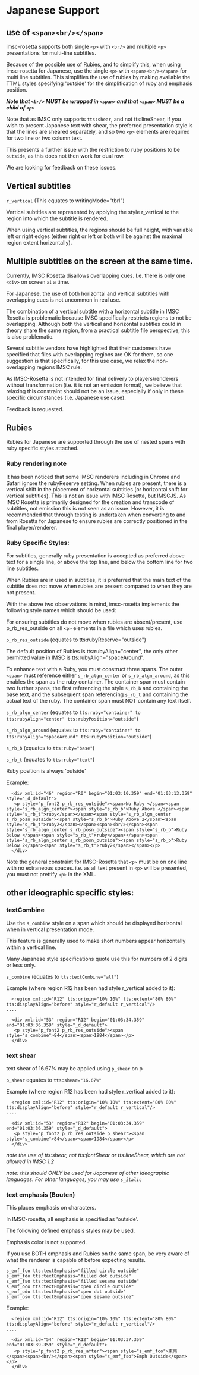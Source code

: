 # Japanese Support

## use of `<span><br/></span>`

imsc-rosetta supports both single `<p>` with `<br/>` and multiple `<p>` presentations for multi-line subtitles.

Because of the possible use of Rubies, and to simplify this, when using imsc-rosetta for Japanese, use the single `<p>` with `<span><br/></span>` for multi line subtitles.  This simplifies the use of rubies by making available the TTML styles specifying 'outside' for the simplification of ruby and emphasis position.

***Note that `<br/>` MUST be wrapped in `<span>` and that `<span>` MUST be a child of `<p>`***

Note that as IMSC only supports `tts:shear`, and not tts:lineShear, if you wish to present Japanese text with shear, the preferred presentation style is that the lines are sheared separately, and so two `<p>` elements are required for two line or two column text.

This presents a further issue with the restriction to ruby positions to be `outside`, as this does not then work for dual row.

We are looking for feedback on these issues.

## Vertical subtitles

`r_vertical` (This equates to writingMode="tbrl")

Vertical subtitles are represented by applying the style r_vertical to the region into which the subtitle is rendered.

When using vertical subtitles, the regions should be full height, with variable left or right edges (either right or left or both will be against the maximal region extent horizontally).

## Multiple subtitles on the screen at the same time.

Currently, IMSC Rosetta disallows overlapping cues.  I.e. there is only one `<div>` on screen at a time.

For Japanese, the use of both horizontal and vertical subtitles with overlapping cues is not uncommon in real use.

The combination of a vertical subtitle with a horizontal subtitle in IMSC Rosetta is problematic because IMSC specifically restricts regions to not be overlapping.  Although both the vertical and horizontal subtitles could in theory share the same region, from a practical subtitle file perspective, this is also problematic.

Several subtitle vendors have highlighted that their customers have specified that files with overlapping regions are OK for them, so one suggestion is that specifically, for this use case, we relax the non-overlapping regions IMSC rule.

As IMSC-Rosetta is not intended for final delivery to players/renderers without transformation (i.e. it is not an emission format), we believe that relaxing this constraint should not be an issue, especially if only in these specific circumstances (i.e. Japanese use case).

Feedback is requested.

## Rubies

Rubies for Japanese are supported through the use of nested spans with ruby specific styles attached.

### Ruby rendering note

It has been noticed that some IMSC renderers including in Chrome and Safari ignore the rubyReserve setting.  When rubies are present, there is a vertical shift in the placement of horizontal subtitles (or horizontal shift for vertical subtitles).  This is not an issue with IMSC Rosetta, but IMSCJS.  As IMSC Rosetta is primarily designed for the creation and transcode of subtitles, not emission this is not seen as an issue.  However, it is recommended that through testing is undertaken when converting to and from Rosetta for Japanese to ensure rubies are correctly positioned in the final player/renderer.

### Ruby Specific Styles:

For subtitles, generally ruby presentation is accepted as preferred above text for a single line, or above the top line, and below the bottom line for two line subtitles.

When Rubies are in used in subtitles, it is preferred that the main text of the subtitle does not move when rubies are present compared to when they are not present.

With the above two observations in mind, imsc-rosetta implements the following style names which should be used:

For ensuring subtitles do not move when rubies are absent/present, use p_rb_res_outside on all `<p>` elements in a file which uses rubies.

`p_rb_res_outside` (equates to tts:rubyReserve="outside")

The default position of Rubies is tts:rubyAlign="center", the only other permitted value in IMSC is tts:rubyAlign="spaceAround".

To enhance text with a Ruby, you must construct three spans.  The outer `<span>` must reference either `s_rb_algn_center` or `s_rb_algn_around`, as this enables the span as the ruby container.  The container span must contain two further spans, the first referencing the style `s_rb_b` and containing the base text, and the subsequent span referencing `s_rb_t` and containing the actual text of the ruby.  The container span must NOT contain any text itself.

`s_rb_algn_center` (equates to `tts:ruby="container" to tts:rubyAlign="center" tts:rubyPosition="outside"`)

`s_rb_algn_around` (equates to `tts:ruby="container" to tts:rubyAlign="spaceAround" tts:rubyPosition="outside"`)

`s_rb_b` (equates to `tts:ruby="base"`)

`s_rb_t` (equates to `tts:ruby="text"`)

Ruby position is always 'outside'

Example:
```
  <div xml:id="46" region="R0" begin="01:03:10.359" end="01:03:13.359" style="_d_default">
   <p style="p_font2 p_rb_res_outside"><span>No Ruby </span><span style="s_rb_algn_center"><span style="s_rb_b">Ruby Above </span><span style="s_rb_t">ruby</span></span><span style="s_rb_algn_center s_rb_posn_outside"><span style="s_rb_b">Ruby Above 2</span><span style="s_rb_t">ruby2</span></span><span><br/></span><span style="s_rb_algn_center s_rb_posn_outside"><span style="s_rb_b">Ruby Below </span><span style="s_rb_t">ruby</span></span><span style="s_rb_algn_center s_rb_posn_outside"><span style="s_rb_b">Ruby Below 2</span><span style="s_rb_t">ruby2</span></span></p>
  </div>
```

Note the general constraint for IMSC-Rosetta that `<p>` must be on one line with no extraneous spaces.  i.e. as all text present in `<p>` will be presented, you must not prettify `<p>` in the XML.


## other ideographic specific styles:

### textCombine

Use the `s_combine` style on a span which should be displayed horizontal when in vertical presentation mode.

This feature is generally used to make short numbers appear horizontally within a vertical line.

Many Japanese style specifications quote use this for numbers of 2 digits or less only.

`s_combine` (equates to `tts:textCombine="all"`)

Example (where region R12 has been had style r_vertical added to it):
```
  <region xml:id="R12" tts:origin="10% 10%" tts:extent="80% 80%" tts:displayAlign="before" style="r_default r_vertical"/>
....

  <div xml:id="53" region="R12" begin="01:03:34.359" end="01:03:36.359" style="_d_default">
   <p style="p_font2 p_rb_res_outside"><span style="s_combine">84</span><span>1984</span></p>
  </div>
```


### text shear

text shear of 16.67% may be applied using `p_shear` on p

`p_shear` equates to `tts:shear="16.67%"`

Example (where region R12 has been had style r_vertical added to it):
```
  <region xml:id="R12" tts:origin="10% 10%" tts:extent="80% 80%" tts:displayAlign="before" style="r_default r_vertical"/>
....

  <div xml:id="53" region="R12" begin="01:03:34.359" end="01:03:36.359" style="_d_default">
   <p style="p_font2 p_rb_res_outside p_shear"><span style="s_combine">84</span><span>1984</span></p>
  </div>
```

*note the use of tts:shear, not tts:fontShear or tts:lineShear, which are not allowed in IMSC 1.2*

*note: this should ONLY be used for Japanese of other ideographic languages.  For other languages, you may use `s_italic`*

### text emphasis (Bouten)

This places emphasis on characters.

In IMSC-rosetta, all emphasis is specified as 'outside'.

The following defined emphasis styles may be used.

Emphasis color is not supported.

If you use BOTH emphasis and Rubies on the same span, be very aware of what the renderer is capable of before expecting results.

```
s_emf_fco tts:textEmphasis="filled circle outside"
s_emf_fdo tts:textEmphasis="filled dot outside"
s_emf_fso tts:textEmphasis="filled sesame outside"
s_emf_oco tts:textEmphasis="open circle outside"
s_emf_odo tts:textEmphasis="open dot outside"
s_emf_oso tts:textEmphasis="open sesame outside"
```

Example:
```
  <region xml:id="R12" tts:origin="10% 10%" tts:extent="80% 80%" tts:displayAlign="before" style="r_default r_vertical"/>
....

  <div xml:id="54" region="R12" begin="01:03:37.359" end="01:03:39.359" style="_d_default">
   <p style="p_font2 p_rb_res_after"><span style="s_emf_fco">東南</span><span><br/></span><span style="s_emf_fso">Emph Outside</span></p>
  </div>
```
